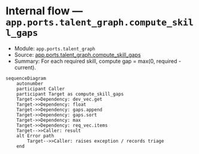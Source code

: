 # Internal flow — `app.ports.talent_graph.compute_skill_gaps`

- Module: `app.ports.talent_graph`
- Source: [app.ports.talent_graph.compute_skill_gaps](../Src/backend/app/ports/talent_graph.py#L95)
- Summary: For each required skill, compute gap = max(0, required - current).

```mermaid
sequenceDiagram
    autonumber
    participant Caller
    participant Target as compute_skill_gaps
    Target->>Dependency: dev_vec.get
    Target->>Dependency: float
    Target->>Dependency: gaps.append
    Target->>Dependency: gaps.sort
    Target->>Dependency: max
    Target->>Dependency: req_vec.items
    Target-->>Caller: result
    alt Error path
        Target-->>Caller: raises exception / records triage
    end
```